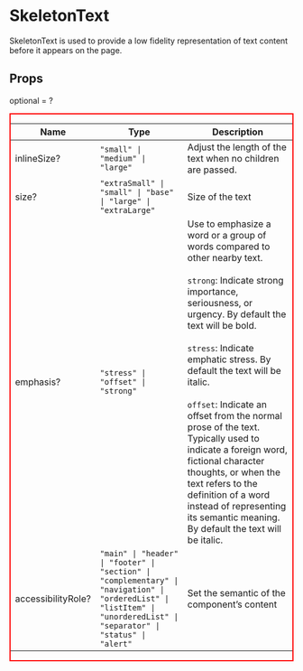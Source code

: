 # SkeletonText

SkeletonText is used to provide a low fidelity representation of text content before it appears on the page.

## Props
optional = ?


<div style="border: 2px red solid;">

| Name | Type | Description |
| --- | --- | --- |
| inlineSize? | <code>"small" &#124; "medium" &#124; "large"</code> | Adjust the length of the text when no children are passed.  |
| size? | <code>"extraSmall" &#124; "small" &#124; "base" &#124; "large" &#124; "extraLarge"</code> | Size of the text  |
| emphasis? | <code>"stress" &#124; "offset" &#124; "strong"</code> | Use to emphasize a word or a group of words compared to other nearby text.<br /><br />`strong`: Indicate strong importance, seriousness, or urgency. By default the text will be bold.<br /><br />`stress`: Indicate emphatic stress. By default the text will be italic.<br /><br />`offset`: Indicate an offset from the normal prose of the text. Typically used to indicate a foreign word, fictional character thoughts, or when the text refers to the definition of a word instead of representing its semantic meaning. By default the text will be italic.  |
| accessibilityRole? | <code>"main" &#124; "header" &#124; "footer" &#124; "section" &#124; "complementary" &#124; "navigation" &#124; "orderedList" &#124; "listItem" &#124; "unorderedList" &#124; "separator" &#124; "status" &#124; "alert"</code> | Set the semantic of the component’s content  |

</div>